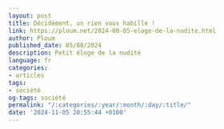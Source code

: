 ```yaml
---
layout: post
title: Décidément, un rien vous habille !
link: https://ploum.net/2024-08-05-eloge-de-la-nudite.html
author: Ploum
published_date: 05/08/2024
description: Petit éloge de la nudité
language: fr
categories:
- articles
tags:
- société
og-tags: société
permalink: "/:categories/:year/:month/:day/:title/"
date: '2024-11-05 20:55:44 +0100'
---
```

